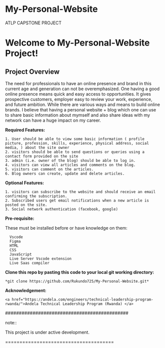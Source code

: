 # My-Personal-Website
ATLP CAPSTONE PROJECT





Welcome to My-Personal-Website Project!
=================================================

## Project Overview

The need for professionals to have an online presence and brand in this current age and generation can not be overemphasized. One having a good online presence means quick and easy access to opportunities. It gives prospective customers, employer easy to review your work, experience, and future ambition. While there are various ways and means to build online brands. I believe that having a personal website + blog which one can use to share basic information about mymself and also share ideas with my network can have a huge impact on my career.

**Required Features:**

    1. User should be able to view some basic information ( profile picture, profession, skills, experience, physical address, social media, ) about the site owner
    2. visitors should be able to send questions or queries using a contact form provided on the site
    3. admin (i.e. owner of the blog) should be able to log in.
    4. visitors can view all articles and comments on the blog.
    5. visitors can comment on the articles.
    6. Blog owners can create, update and delete articles.




**Optional Features:**

    1. visitors can subscribe to the website and should receive an email confirming the subscription.
    2. Subscribed users get email notifications when a new article is posted on the site.
    3. Social network authentication (facebook, google)

**Pre-requisite:** 

These must be installed before or have knowledge on them:

      Vscode
      Figma
      HTML
      CSS
      JavaScript
      Live Server Vscode extension
      Live Saas compiler

**Clone this repo by pasting this code to your local git working directory:** 
    
    *git clone https://github.com/Rukundo725/My-Personal-Website.git*

**Acknowledgement:**

    <a href="https://andela.com/engineers/technical-leadership-program-rwanda/">Andela Technical Leadership Program (Rwanda) </a> 



       
#############################################


note::

   This project is under active development.


======================================



